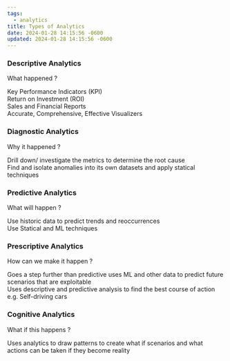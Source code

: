 ```yaml
---
tags:
  - analytics
title: Types of Analytics
date: 2024-01-28 14:15:56 -0600
updated: 2024-01-28 14:15:56 -0600
---
```


### Descriptive Analytics

What happened ?

Key Performance Indicators (KPI)  
Return on Investment (ROI)  
Sales and Financial Reports  
Accurate, Comprehensive, Effective Visualizers

### Diagnostic Analytics

Why it happened ?

Drill down/ investigate the metrics to determine the root cause  
Find and isolate anomalies into its own datasets and apply statical techniques

### Predictive Analytics

What will happen ?

Use historic data to predict trends and reoccurrences  
Use Statical and ML techniques

### Prescriptive Analytics

How can we make it happen ?

Goes a step further than predictive uses ML and other data to predict future scenarios that are exploitable  
Uses descriptive and predictive analysis to find the best course of action  
e.g. Self-driving cars

### Cognitive Analytics

What if this happens ?

Uses analytics to draw patterns to create what if scenarios and what actions can be taken if they become reality
